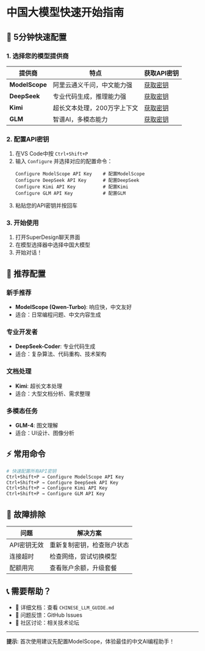 # 中国大模型快速开始指南

## 🚀 5分钟快速配置

### 1. 选择您的模型提供商

| 提供商 | 特点 | 获取API密钥 |
|--------|------|-------------|
| **ModelScope** | 阿里云通义千问，中文能力强 | [获取密钥](https://modelscope.cn/my/myaccesstoken) |
| **DeepSeek** | 专业代码生成，推理能力强 | [获取密钥](https://platform.deepseek.com/api_keys) |
| **Kimi** | 超长文本处理，200万字上下文 | [获取密钥](https://platform.moonshot.cn/console/api-keys) |
| **GLM** | 智谱AI，多模态能力 | [获取密钥](https://open.bigmodel.cn/usercenter/apikeys) |

### 2. 配置API密钥

1. 在VS Code中按 `Ctrl+Shift+P`
2. 输入 `Configure` 并选择对应的配置命令：
   ```
   Configure ModelScope API Key    # 配置ModelScope
   Configure DeepSeek API Key      # 配置DeepSeek  
   Configure Kimi API Key          # 配置Kimi
   Configure GLM API Key           # 配置GLM
   ```
3. 粘贴您的API密钥并按回车

### 3. 开始使用

1. 打开SuperDesign聊天界面
2. 在模型选择器中选择中国大模型
3. 开始对话！

## 🎯 推荐配置

### 新手推荐
- **ModelScope (Qwen-Turbo)**: 响应快，中文友好
- 适合：日常编程问题、中文内容生成

### 专业开发者
- **DeepSeek-Coder**: 专业代码生成
- 适合：复杂算法、代码重构、技术架构

### 文档处理
- **Kimi**: 超长文本处理
- 适合：大型文档分析、需求整理

### 多模态任务
- **GLM-4**: 图文理解
- 适合：UI设计、图像分析

## ⚡ 常用命令

```bash
# 快速配置所有API密钥
Ctrl+Shift+P → Configure ModelScope API Key
Ctrl+Shift+P → Configure DeepSeek API Key  
Ctrl+Shift+P → Configure Kimi API Key
Ctrl+Shift+P → Configure GLM API Key
```

## 🔧 故障排除

| 问题 | 解决方案 |
|------|----------|
| API密钥无效 | 重新复制密钥，检查账户状态 |
| 连接超时 | 检查网络，尝试切换模型 |
| 配额用完 | 查看账户余额，升级套餐 |

## 📞 需要帮助？

- 📖 详细文档：查看 `CHINESE_LLM_GUIDE.md`
- 🐛 问题反馈：GitHub Issues
- 💬 社区讨论：相关技术论坛

---
**提示**: 首次使用建议先配置ModelScope，体验最佳的中文AI编程助手！